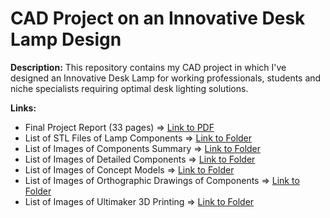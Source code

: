 # CAD Project on an Innovative Desk Lamp Design

**Description:**  This repository contains my CAD project in which I've designed an Innovative Desk Lamp for working professionals, students and niche specialists requiring optimal desk lighting solutions. 

**Links:**
- Final Project Report (33 pages) => [Link to PDF](https://github.com/amoshnin/CAD-Innovative.Desk.Lamp.Design/blob/master/Final%20Project%20Report.pdf)
- List of STL Files of Lamp Components => [Link to Folder](https://github.com/amoshnin/CAD-Innovative.Desk.Lamp.Design/tree/master/STL%20Components)
- List of Images of Components Summary => [Link to Folder](https://github.com/amoshnin/CAD-Innovative.Desk.Lamp.Design/tree/master/Images%20-%20Components%20Summary)
- List of Images of Detailed Components => [Link to Folder](https://github.com/amoshnin/CAD-Innovative.Desk.Lamp.Design/tree/master/Images%20-%20Detailed%20Components)
- List of Images of Concept Models => [Link to Folder](https://github.com/amoshnin/CAD-Innovative.Desk.Lamp.Design/tree/master/Images%20-%20Concept%20Models)
- List of Images of Orthographic Drawings of Components => [Link to Folder](https://github.com/amoshnin/CAD-Innovative.Desk.Lamp.Design/tree/master/Images%20-%20Orthographic%20Drawings%20of%20Components)
- List of Images of Ultimaker 3D Printing => [Link to Folder](https://github.com/amoshnin/CAD-Innovative.Desk.Lamp.Design/tree/master/Images%20-%20Ultimaker%203D%20Printing)
